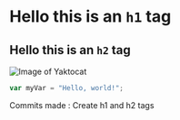 # Hello this is an `h1` tag
## Hello this is an `h2` tag

![Image of Yaktocat](https://octodex.github.com/images/yaktocat.png)

``` javascript
var myVar = "Hello, world!";
```

Commits made : Create h1 and h2 tags
